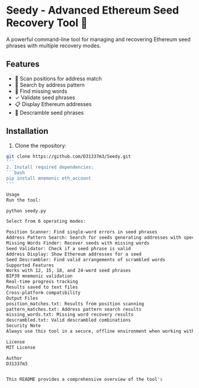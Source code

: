 # Seedy - Advanced Ethereum Seed Recovery Tool 🌱

A powerful command-line tool for managing and recovering Ethereum seed phrases with multiple recovery modes.

## Features

- 🔄 Scan positions for address match
- 🎯 Search by address pattern
- 🧩 Find missing words
- ✓ Validate seed phrases
- 📋 Display Ethereum addresses
- 🔀 Descramble seed phrases

## Installation

1. Clone the repository:
```bash
git clone https://github.com/D31337m3/Seedy.git
'''
2. Install required dependencies:
```bash
pip install mnemonic eth_account
'''

Usage
Run the tool:

python seedy.py

Select from 6 operating modes:

Position Scanner: Find single-word errors in seed phrases
Address Pattern Search: Search for seeds generating addresses with specific endings
Missing Words Finder: Recover seeds with missing words
Seed Validator: Check if a seed phrase is valid
Address Display: Show Ethereum addresses for a seed
Seed Descrambler: Find valid arrangements of scrambled words
Supported Features
Works with 12, 15, 18, and 24-word seed phrases
BIP39 mnemonic validation
Real-time progress tracking
Results saved to text files
Cross-platform compatibility
Output Files
position_matches.txt: Results from position scanning
pattern_matches.txt: Address pattern search results
missing_words.txt: Missing word recovery results
descrambled.txt: Valid descrambled combinations
Security Note
Always use this tool in a secure, offline environment when working with real seed phrases.

License
MIT License

Author
D31337m3


This README provides a comprehensive overview of the tool's 